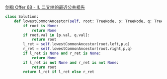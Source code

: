 [剑指 Offer 68 - II. 二叉树的最近公共祖先](https://leetcode-cn.com/problems/er-cha-shu-de-zui-jin-gong-gong-zu-xian-lcof/)

```python
class Solution:
    def lowestCommonAncestor(self, root: TreeNode, p: TreeNode, q: TreeNode) -> TreeNode:
        if root is None:
            return None
        if root.val in [p.val, q.val]:
            return root
        l_ret = self.lowestCommonAncestor(root.left,p,q)
        r_ret = self.lowestCommonAncestor(root.right,p,q)
        if l_ret is None and r_ret is None:
            return None
        if l_ret is not None and r_ret is not None:
            return root
        return l_ret if l_ret else r_ret
```